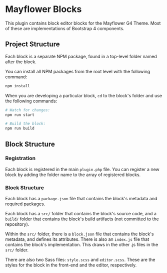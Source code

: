 # Mayflower Blocks

This plugin contains block editor blocks for the Mayflower G4 Theme. 
Most of these are implementations of Bootstrap 4 components.

## Project Structure
Each block is a separate NPM package, found in a top-level folder named after the block.

You can install all NPM packages from the root level with the following command:

```bash
npm install
```

When you are developing a particular block, `cd` to the block's folder and use the following commands:

```bash
# Watch for changes:
npm run start

# Build the block:
npm run build
```

## Block Structure

### Registration
Each block is registered in the main `plugin.php` file. You can register a new block by adding the folder name to the array of registered blocks.

### Block Structure
Each block has a `package.json` file that contains the block's metadata and required packages.

Each block has a `src/` folder that contains the block's source code, and a `build/` folder that contains the block's build artifacts (not committed to the repository).

Within the `src/` folder, there is a `block.json` file that contains the block's metadata, and defines its attributes. There is also an `index.js` file that contains the block's implementation. This draws in the other .js files in the `src/` folder.

There are also two Sass files: `style.scss` and `editor.scss`. These are the styles for the block in the front-end and the editor, respectively.




